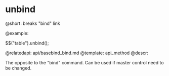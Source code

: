 unbind
=============


@short: breaks "bind" link
	

@example:

$$("table").unbind();

@relatedapi:
    api/basebind_bind.md
@template:	api_method
@descr:

The opposite to the "bind" command. Can be used if master control need to be changed.